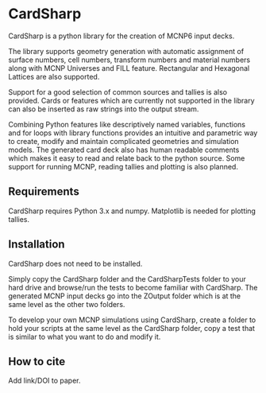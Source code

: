 CardSharp
=========

CardSharp is a python library for the creation of MCNP6 input decks. 

The library supports geometry generation with automatic assignment of surface numbers, cell numbers, transform numbers and material numbers along with MCNP Universes and FILL feature. Rectangular and Hexagonal Lattices are also supported. 

Support for a good selection of common sources and tallies is also provided. Cards or features which are currently not supported in the library can also be inserted as raw strings into the output stream. 

Combining Python features like descriptively named variables, functions and for loops with library functions provides an intuitive and parametric way to create, modify and maintain complicated geometries and simulation models. The generated card deck also has human readable comments which makes it easy to read and relate back to the python source. Some support for running MCNP, reading tallies and plotting is also planned.

Requirements
------------
CardSharp requires Python 3.x and numpy. 
Matplotlib is needed for plotting tallies.

Installation
------------
CardSharp does not need to be installed.

Simply copy the CardSharp folder and the CardSharpTests folder to your hard drive and browse/run the tests to become familiar with CardSharp. The generated MCNP input decks go into the ZOutput folder which is at the same level as the other two folders.

To develop your own MCNP simulations using CardSharp, create a folder to hold your scripts at the same level as the CardSharp folder, copy a test that is similar to what you want to do and modify it.

How to cite
-----------
Add link/DOI to paper.
